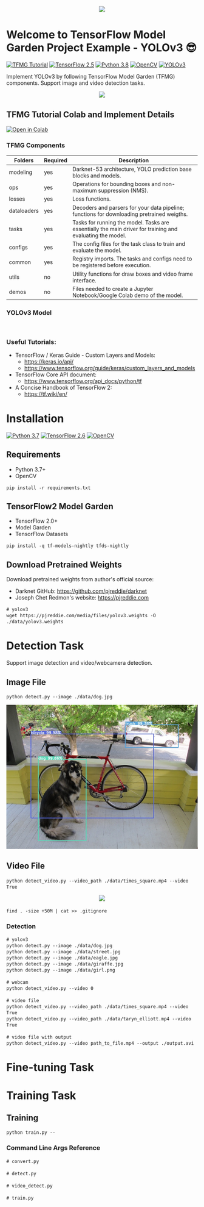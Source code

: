 <p align="center">
    <img src="https://raw.githubusercontent.com/tf-models/readthedocs/main/official/projects/yolo3/assets/project_logo.png">
</p>

# Welcome to TensorFlow Model Garden Project Example - YOLOv3 :sunglasses:

[![TFMG Tutorial](https://img.shields.io/badge/TFMG%20Tutorial-YOLOv3-FF6F00?logo=googlecolab)](https://githubtocolab.com/tf-models/readthedocs/blob/main/TFMG_Project_Tutorial_(v6).ipynb)
[![TensorFlow 2.5](https://img.shields.io/badge/TensorFlow-2.5-FF6F00?logo=tensorflow)](https://github.com/tensorflow/tensorflow/releases/tag/v2.4.0)
[![Python 3.8](https://img.shields.io/badge/Python-3.8-3776AB?logo=python)](https://www.python.org/downloads/release/python-379/)
[![OpenCV](https://img.shields.io/badge/OpenCV-4.5-5C3EE8?logo=opencv)](https://opencv.org/)
[![YOLOv3](http://img.shields.io/badge/YOLOv3%20Paper-arXiv.1804.02767-B3181B?logo=arXiv)](https://arxiv.org/abs/1804.02767)


Implement YOLOv3 by following TensorFlow Model Garden (TFMG) components. Support image and video detection tasks. 

<p align="center">
    <img src="https://raw.githubusercontent.com/tf-models/readthedocs/main/official/projects/yolo3/assets/video_times_square.gif">
</p>

## TFMG Tutorial Colab and Implement Details

[![Open in Colab](https://colab.research.google.com/assets/colab-badge.svg)](https://githubtocolab.com/tf-models/readthedocs/blob/main/TFMG_Project_Tutorial_(v6).ipynb)


### TFMG Components

| Folders      | Required | Description             |
|-------------|----------|-------------------------------------------|
| modeling | yes      | Darknet-53 architecture, YOLO prediction base blocks and models.     |
| ops      | yes      | Operations for bounding boxes and non-maximum suppression (NMS).    |
| losses      | yes      | Loss functions.    |
| dataloaders | yes      | Decoders and parsers for your data pipeline; functions for downloading pretrained weigths.     |
| tasks       | yes      | Tasks for running the model. Tasks are essentially the main driver for training and evaluating the model.     |
| configs     | yes      | The  config  files for the task class to train and evaluate the model.      |
| common      | yes      | Registry imports. The tasks and configs need to be registered before execution.     |
| utils       | no       | Utility functions for draw boxes and video frame interface. |
| demos       | no       | Files needed to create a Jupyter Notebook/Google Colab demo of the model. |

### YOLOv3 Model

![]()

### Useful Tutorials:

- TensorFlow / Keras Guide - Custom Layers and Models: 
    - https://keras.io/api/
    - https://www.tensorflow.org/guide/keras/custom_layers_and_models
- TensorFlow Core API document: 
    - https://www.tensorflow.org/api_docs/python/tf
- A Concise Handbook of TensorFlow 2: 
    - https://tf.wiki/en/


# Installation

[![Python 3.7](https://img.shields.io/badge/Python-3.7-3776AB?logo=python)](https://www.python.org/downloads/release/python-379/)
[![TensorFlow 2.6](https://img.shields.io/badge/TensorFlow-2.6-FF6F00?logo=tensorflow)](https://github.com/tensorflow/tensorflow/releases/tag/v2.4.0)
[![OpenCV](https://img.shields.io/badge/OpenCV-2.6-5C3EE8?logo=opencv)](https://opencv.org/)

## Requirements

- Python 3.7+
- OpenCV 

```
pip install -r requirements.txt
```

## TensorFlow2 Model Garden 

- TensorFlow 2.0+
- Model Garden
- TensorFlow Datasets


```
pip install -q tf-models-nightly tfds-nightly
```

## Download Pretrained Weights

Download pretrained weights from author's official source: 

- Darknet GitHub: https://github.com/pjreddie/darknet
- Joseph Chet Redmon's website: https://pjreddie.com

```
# yolov3
wget https://pjreddie.com/media/files/yolov3.weights -O ./data/yolov3.weights
```


# Detection Task

Support image detection and video/webcamera detection. 

## Image File

```
python detect.py --image ./data/dog.jpg 
```

<p align="center">
    <img src="outputs/output_dog.jpg">
</p>

## Video File 

```
python detect_video.py --video_path ./data/times_square.mp4 --video True
```

<p align="center">
    <img src="https://raw.githubusercontent.com/tf-models/readthedocs/main/official/projects/yolo3/assets/video_times_square.gif">
</p>


```
find . -size +50M | cat >> .gitignore
```

### Detection

```
# yolov3
python detect.py --image ./data/dog.jpg  
python detect.py --image ./data/street.jpg  
python detect.py --image ./data/eagle.jpg  
python detect.py --image ./data/giraffe.jpg 
python detect.py --image ./data/girl.png

# webcam
python detect_video.py --video 0

# video file
python detect_video.py --video_path ./data/times_square.mp4 --video True
python detect_video.py --video_path ./data/taryn_elliott.mp4 --video True

# video file with output
python detect_video.py --video path_to_file.mp4 --output ./output.avi
```

# Fine-tuning Task



# Training Task
## Training

```
python train.py --
```

### Command Line Args Reference

```
# convert.py

# detect.py

# video_detect.py

# train.py


```
